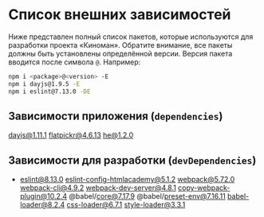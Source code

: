 # Список внешних зависимостей

Ниже представлен полный список пакетов, которые используются для разработки проекта «Киноман». Обратите внимание, все пакеты должны быть установлены определённой версии. Версия пакета вводится после символа `@`. Например:

```bash
npm i <package>@<version> -E
npm i dayjs@1.9.5 -E
npm i eslint@7.13.0 -DE
```

## Зависимости приложения (`dependencies`)

dayjs@1.11.1
flatpickr@4.6.13
he@1.2.0

## Зависимости для разработки (`devDependencies`)

- eslint@8.13.0
eslint-config-htmlacademy@5.1.2
webpack@5.72.0
webpack-cli@4.9.2
webpack-dev-server@4.8.1
copy-webpack-plugin@10.2.4
@babel/core@7.17.9
@babel/preset-env@7.16.11
babel-loader@8.2.4
css-loader@6.7.1
style-loader@3.3.1
